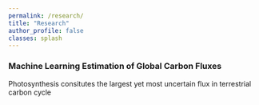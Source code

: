 ```yaml
---
permalink: /research/
title: "Research"
author_profile: false
classes: splash
---
```



### Machine Learning Estimation of Global Carbon Fluxes
Photosynthesis consitutes the largest yet most uncertain flux in terrestrial carbon cycle
